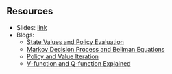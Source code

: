 ## Resources

* Slides: [link](https://docs.google.com/presentation/d/1dyTsV4MfLb006VHMQvrMTEvSMjsN4B4ymoiWl-HrqVs/edit?usp=sharing)
* Blogs:
  * [State Values and Policy Evaluation](https://towardsdatascience.com/state-values-and-policy-evaluation-ceefdd8c2369)
  * [Markov Decision Process and Bellman Equations](https://towardsdatascience.com/markov-decision-processes-and-bellman-equations-45234cce9d25)
  * [Policy and Value Iteration](https://towardsdatascience.com/policy-and-value-iteration-78501afb41d2#:~:text=In%20Policy%20Iteration%2C%20at%20each,be%20the%20estimated%20state%20value.)
  * [V-function and Q-function Explained](https://towardsdatascience.com/the-bellman-equation-59258a0d3fa7)
